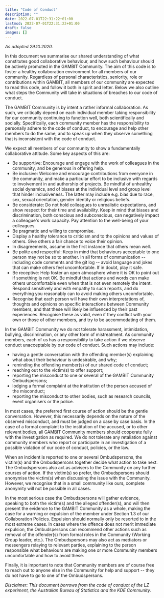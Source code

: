```yaml
---
title: "Code of Conduct"
description: ""
date: 2022-07-01T22:31:22+01:00
lastmod: 2022-07-01T22:31:22+01:00
draft: false
images: []
---
```


<i>
As adopted 29.10.2020.
</i>
<p>
In this document we summarise our shared understanding of what constitutes good collaborative behaviour, and how such behaviour should be actively promoted in the GAMBIT Community. The aim of this code is to foster a healthy collaboration environment for all members of our community. Regardless of personal characteristics, seniority, role or contributions within GAMBIT, all members of our community are expected to read this code, and follow it both in spirit and letter. Below we also outline what steps the Community will take in situations of breaches to our code of conduct.
</p>
<p>
The GAMBIT Community is by intent a rather informal collaboration. As such, we critically depend on each individual member taking responsibility for our community continuing to function well, both scientifically and socially. Specifically, each community member has the responsibility to personally adhere to the code of conduct, to encourage and help other members to do the same, and to speak up when they observe something that is inconsistent with the code of conduct.
</p>
<p>
We expect all members of our community to show a fundamentally collaborative attitude. Some key aspects of this are:
<ul>
<li>
Be supportive: Encourage and engage with the work of colleagues in the community, and be generous in offering help.
</li>
<li>
Be inclusive: Welcome and encourage contributions from everyone in the community, and make a particular effort to be inclusive with regards to involvement in and authorship of projects. Be mindful of unhealthy social dynamics, and of biases at the individual level and group level that hinder inclusiveness. The latter may include e.g. bias due to race, sex, sexual orientation, gender identity or religious beliefs.
</li>
<li>
Be considerate: Do not hold colleagues to unrealistic expectations, and show respect for their time and availability. Keep in mind that biases and discrimination, both conscious and subconscious, can negatively impact a colleague's work capacity. Pay attention to the well-being of your colleagues.
</li>
<li>
Be pragmatic and willing to compromise.
</li>
<li>
Display a healthy tolerance to criticism and to the opinions and values of others. Give others a fair chance to voice their opinion.
</li>
<li>
In disagreements, assume in the first instance that others mean well.
</li>
<li>
Be polite and respectful: Keep in mind that behaviours acceptable to one person may not be so to another. In all forms of communication -- including code comments and the git log -- avoid language and jokes that can make others feel uncomfortable. If in doubt, play it safe.
</li>
<li>
Be receptive: Help foster an open atmosphere where it is OK to point out if something is not OK. Be mindful that actions and words can make others uncomfortable even when that is not even remotely the intent. Respond sensitively and with empathy to such reports, and do everything you reasonably can to avoid making others uncomfortable.
</li>
<li>
Recognise that each person will have their own interpretations of, thoughts and opinions on specific interactions between Community members, and that these will likely be influenced by their past experiences. Recognise these as valid, even if they conflict with your own or those of other members, and try to be accommodating of them.
</li></ul>
</p>
<p>
In the GAMBIT Community we do not tolerate harassment, intimidation, bullying, discrimination, or any other form of mistreatment. As community members, each of us has a responsibility to take action if we observe conduct unacceptable by our code of conduct. Such actions may include:
<ul>
<li>
having a gentle conversation with the offending member(s) explaining what about their behaviour is undesirable, and why;
</li>
<li>
reminding the offending member(s) of our shared code of conduct;
</li>
<li>
reaching out to the victim(s) to offer support;
</li>
<li>
reporting the misconduct to one or several of the GAMBIT Community Ombudspersons;
</li>
<li>
lodging a formal complaint at the institution of the person accused of the misconduct;
</li>
<li>
reporting the misconduct to other bodies, such as research councils, event organisers or the police.
</li>
</ul>
</p>
<p>
In most cases, the preferred first course of action should be the gentle conversation. However, this necessarily depends on the nature of the observed misconduct, and must be judged on a case by case basis. In the case of a formal complaint to the institution of the accused, or to other relevant bodies, all GAMBIT Community members should cooperate fully with the investigation as required. We do not tolerate any retaliation against community members who report or participate in an investigation of a possible violation of our code of conduct, policies, or the law.
</p>
<p>
When an incident is reported to one or several Ombudspersons, the victim(s) and the Ombudspersons together decide what action to take next.  The Ombudspersons also act as advisers to the Community on any further courses of action.  If the victim(s) so prefer, the Ombudspersons should anonymise the victim(s) when discussing the issue with the Community. However, we recognise that in a small community like ours, complete anonymity will not be possible in all cases.
</p>
<p>
In the most serious case the Ombudspersons will gather evidence, speaking to both the victim(s) and the alleged offender(s), and will then present the evidence to the GAMBIT Community as a whole, making the case for a warning or expulsion of the member under Section 1.3 of our Collaboration Policies.  Expulsion should normally only be resorted to in the most extreme cases.  In cases where the offence does not merit immediate expulsion, the Ombudspersons can recommend other actions such as removal of the offender(s) from formal roles in the Community (Working Group leader, etc.).  The Ombudspersons may also act as mediators or messengers relaying to relevant parties, explaining to the person responsible what behaviours are making one or more Community members uncomfortable and how to avoid these.
</p>
<p>
Finally, it is important to note that Community members are of course free to reach out to anyone else in the Community for help and support -- they do not have to go to one of the Ombudspersons.
</p>
<p>
<i>
Disclaimer: This document borrows from the code of conduct of the LZ experiment, the Australian Bureau of Statistics and the KDE Community.
</i>
</p>
